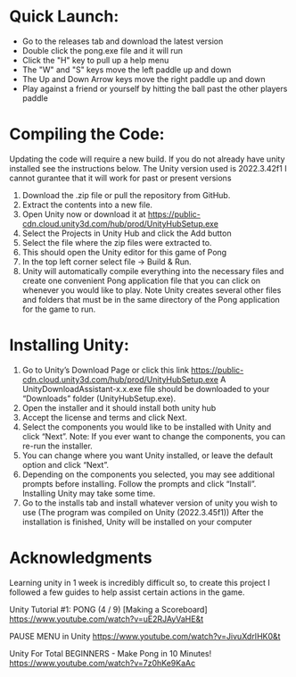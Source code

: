 ﻿# Quick Launch:
- Go to the releases tab and download the latest version
- Double click the pong.exe file and it will run
- Click the "H" key to pull up a help menu
- The "W" and "S" keys move the left paddle up and down
- The Up and Down Arrow keys move the right paddle up and down
- Play against a friend or yourself by hitting the ball past the other players paddle

# Compiling the Code:
Updating the code will require a new build. If you do not already have unity installed see the instructions below. The Unity version used is 2022.3.42f1 I cannot gurantee that it will work for past or present versions
1) Download the .zip file or pull the repository from GitHub.
2) Extract the contents into a new file.
3) Open Unity now or download it at https://public-cdn.cloud.unity3d.com/hub/prod/UnityHubSetup.exe 
4) Select the Projects in Unity Hub and click the Add button
5) Select the file where the zip files were extracted to.
6) This should open the Unity editor for this game of Pong
7) In the top left corner select file -> Build & Run.
8) Unity will automatically compile everything into the necessary files and create one 
convenient Pong application file that you can click on whenever you would like to play. 
Note Unity creates several other files and folders that must be in the same directory of 
the Pong application for the game to run. 


# Installing Unity:
1. Go to Unity’s Download Page or click this link https://public-cdn.cloud.unity3d.com/hub/prod/UnityHubSetup.exe 
A UnityDownloadAssistant-x.x.exe file should be downloaded to your “Downloads” 
folder (UnityHubSetup.exe).
2. Open the installer and it should install both unity hub
3. Accept the license and terms and click Next.
4. Select the components you would like to be installed with Unity and click “Next”. 
Note: If you ever want to change the components, you can re-run the installer.
5. You can change where you want Unity installed, or leave the default option and click 
“Next”.
6. Depending on the components you selected, you may see additional prompts before 
installing. Follow the prompts and click “Install”. Installing Unity may take some time. 
7. Go to the installs tab and install whatever version of unity you wish to use (The program was compiled on Unity (2022.3.45f1))
After the installation is finished, Unity will be installed on your computer

# Acknowledgments
Learning unity in 1 week is incredibly difficult so, to create this project I followed a few guides to help assist certain actions in the game.

Unity Tutorial #1: PONG (4 / 9) [Making a Scoreboard]
https://www.youtube.com/watch?v=uE2RJAyVaHE&t

PAUSE MENU in Unity
https://www.youtube.com/watch?v=JivuXdrIHK0&t

Unity For Total BEGINNERS - Make Pong in 10 Minutes!
https://www.youtube.com/watch?v=7z0hKe9KaAc

